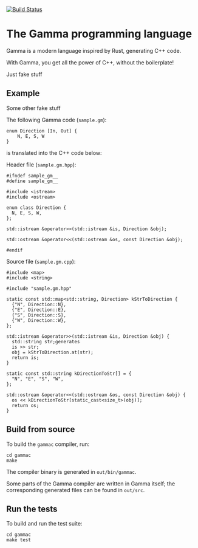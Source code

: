 [![Build Status](https://travis-ci.org/cdeguet/gamma.svg?branch=master)](https://travis-ci.org/cdeguet/gamma)

# The Gamma programming language

Gamma is a modern language inspired by Rust, generating C++ code.

With Gamma, you get all the power of C++, without the boilerplate!

Just fake stuff

## Example

Some other fake stuff

The following Gamma code (`sample.gm`):

```
enum Direction [In, Out] {
    N, E, S, W
}
```

is translated into the C++ code below:

Header file (`sample.gm.hpp`):

```
#ifndef sample_gm__
#define sample_gm__

#include <istream>
#include <ostream>

enum class Direction {
  N, E, S, W, 
};

std::istream &operator>>(std::istream &is, Direction &obj);

std::ostream &operator<<(std::ostream &os, const Direction &obj);

#endif
```

Source file (`sample.gm.cpp`):
```
#include <map>
#include <string>

#include "sample.gm.hpp"

static const std::map<std::string, Direction> kStrToDirection {
  {"N", Direction::N},
  {"E", Direction::E},
  {"S", Direction::S},
  {"W", Direction::W},
};

std::istream &operator>>(std::istream &is, Direction &obj) {
  std::string str;generates
  is >> str;
  obj = kStrToDirection.at(str);
  return is;
}

static const std::string kDirectionToStr[] = {
  "N", "E", "S", "W", 
};

std::ostream &operator<<(std::ostream &os, const Direction &obj) {
  os << kDirectionToStr[static_cast<size_t>(obj)];
  return os;
}
```

## Build from source

To build the `gammac` compiler, run:

```
cd gammac
make
```

The compiler binary is generated in `out/bin/gammac`.

Some parts of the Gamma compiler are written in Gamma itself; the corresponding generated files can be found in `out/src`.

## Run the tests

To build and run the test suite:

```
cd gammac
make test
```
